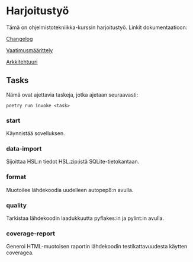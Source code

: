 # Harjoitustyö

Tämä on ohjelmistotekniikka-kurssin harjoitustyö. Linkit dokumentaatioon:

[Changelog](dokumentaatio/changelog.md)

[Vaatimusmäärittely](dokumentaatio/vaatimusmaarittely.md)

[Arkkitehtuuri](dokumentaatio/arkkitehtuuri.md)

## Tasks

Nämä ovat ajettavia taskeja, jotka ajetaan seuraavasti:

```
poetry run invoke <task>
```

### start

Käynnistää sovelluksen.

### data-import

Sijoittaa HSL:n tiedot HSL.zip:istä SQLite-tietokantaan.

### format

Muotoilee lähdekoodia uudelleen autopep8:n avulla.


### quality

Tarkistaa lähdekoodin laadukkuutta pyflakes:in ja pylint:in avulla.


### coverage-report

Generoi HTML-muotoisen raportin lähdekoodin testikattavuudesta käytten coveragea.

